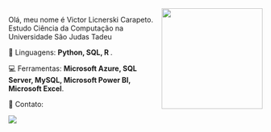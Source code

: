 <img src="https://user-images.githubusercontent.com/61326775/225127328-29ed64da-f2bf-4cf7-99e7-368d87dc3b14.gif" min-width="200px" max-width="200px" width="200px" align="right"/>
<p align="left">
Olá, meu nome é Victor Licnerski Carapeto.<br>
Estudo Ciência da Computação na Universidade São Judas Tadeu 
</p>

<p align="left">
 🚀 Linguagens: <strong>Python, SQL, R </strong>.
</p>

<p align="left">
  💻 Ferramentas: <strong>Microsoft Azure, SQL Server, MySQL, Microsoft Power BI, Microsoft Excel</strong>.
</p>

<p align="left">
  💼 Contato: <br>
  
</p>

<p align="left">
  <a href="https://www.linkedin.com/in/victorlicnerskicarapeto/" alt="Linkedin">
  <img src="https://img.shields.io/badge/-Linkedin-0e76a8?style=flat-square&logo=Linkedin&logoColor=white&link=www.linkedin.com/in/brenoabdala" /></a>
</p>